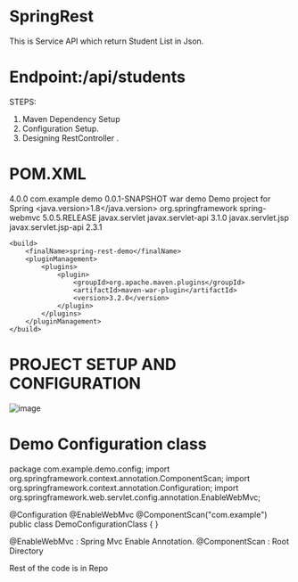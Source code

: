 # SpringRest

This is Service API which return Student List in Json.
# Endpoint:/api/students

STEPS: 
1.	Maven Dependency Setup
2.	Configuration Setup.
3.	Designing RestController .

# POM.XML
 <?xml version="1.0" encoding="UTF-8"?>
<project xmlns="http://maven.apache.org/POM/4.0.0" xmlns:xsi="http://www.w3.org/2001/XMLSchema-instance"
         xsi:schemaLocation="http://maven.apache.org/POM/4.0.0 https://maven.apache.org/xsd/maven-4.0.0.xsd">
    <modelVersion>4.0.0</modelVersion>
    <groupId>com.example</groupId>
    <artifactId>demo</artifactId>
    <version>0.0.1-SNAPSHOT</version>
    <packaging>war</packaging>
    <name>demo</name>
    <description>Demo project for Spring</description>
    <properties>
        <java.version>1.8</java.version>
    </properties>
    <dependencies>
        <!-- Add Spring MVC and REST support -->
        <dependency>
            <groupId>org.springframework</groupId>
            <artifactId>spring-webmvc</artifactId>
            <version>5.0.5.RELEASE</version>
            <!-- Add Servlet support forSpring's AbstractAnnotationConfigDispatcherServletInitializer -->
        </dependency>
        <dependency>
            <groupId>javax.servlet</groupId>
            <artifactId>javax.servlet-api</artifactId>
            <version>3.1.0</version>
        </dependency>
       <!-- Jackson -->
        <dependency>
            <groupId>javax.servlet.jsp</groupId>
            <artifactId>javax.servlet.jsp-api</artifactId>
            <version>2.3.1</version>
        </dependency>
    </dependencies>
  
    <build>
        <finalName>spring-rest-demo</finalName>
        <pluginManagement>
            <plugins>
                <plugin>
                    <groupId>org.apache.maven.plugins</groupId>
                    <artifactId>maven-war-plugin</artifactId>
                    <version>3.2.0</version>
                </plugin>
            </plugins>
        </pluginManagement>
    </build>
</project>

# PROJECT SETUP AND CONFIGURATION  
 
 ![image](https://user-images.githubusercontent.com/32073819/126065716-bcd0b45a-cc57-4eed-8d7d-f2705fb08acf.png)
 
# Demo Configuration class

package com.example.demo.config;
import org.springframework.context.annotation.ComponentScan;
import org.springframework.context.annotation.Configuration;
import org.springframework.web.servlet.config.annotation.EnableWebMvc;

@Configuration
@EnableWebMvc
@ComponentScan("com.example")
public class DemoConfigurationClass {
}

@EnableWebMvc : Spring Mvc Enable Annotation. 
@ComponentScan : Root Directory


Rest of the code is in Repo
 


